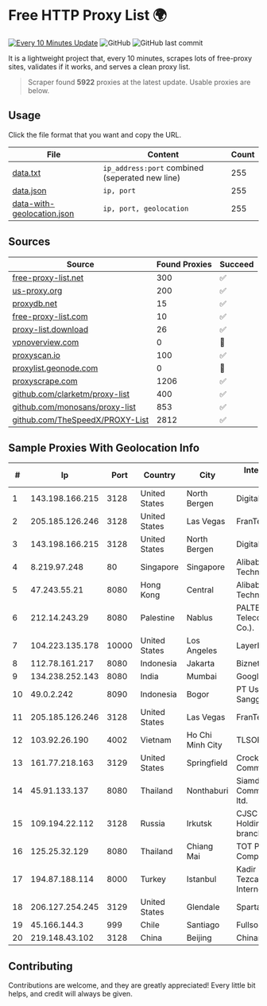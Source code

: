 
# Free HTTP Proxy List 🌍

[![Every 10 Minutes Update](https://github.com/mertguvencli/http-proxy-list/actions/workflows/main.yml/badge.svg?branch=main)](https://github.com/mertguvencli/http-proxy-list/actions/workflows/main.yml)
![GitHub](https://img.shields.io/github/license/mertguvencli/http-proxy-list)
![GitHub last commit](https://img.shields.io/github/last-commit/mertguvencli/http-proxy-list)

It is a lightweight project that, every 10 minutes, scrapes lots of free-proxy sites, validates if it works, and serves a clean proxy list.


> Scraper found **5922** proxies at the latest update. Usable proxies are below.

## Usage

Click the file format that you want and copy the URL.


|File|Content|Count|
|----|-------|-----|
|[data.txt](https://raw.githubusercontent.com/mertguvencli/http-proxy-list/main/proxy-list/data.txt)|`ip_address:port` combined (seperated new line)|255|
|[data.json](https://raw.githubusercontent.com/mertguvencli/http-proxy-list/main/proxy-list/data.json)|`ip, port`|255|
|[data-with-geolocation.json](https://raw.githubusercontent.com/mertguvencli/http-proxy-list/main/proxy-list/data-with-geolocation.json)|`ip, port, geolocation`|255|

## Sources

|Source|Found Proxies|Succeed|
|------|-------------|-------|
|[free-proxy-list.net](https://free-proxy-list.net)|300|✅|
|[us-proxy.org](https://www.us-proxy.org)|200|✅|
|[proxydb.net](http://proxydb.net)|15|✅|
|[free-proxy-list.com](https://free-proxy-list.com/?page=&port=&type%5B%5D=http&type%5B%5D=https&up_time=0&search=Search)|10|✅|
|[proxy-list.download](https://www.proxy-list.download/HTTP)|26|✅|
|[vpnoverview.com](https://vpnoverview.com/privacy/anonymous-browsing/free-proxy-servers)|0|🚫|
|[proxyscan.io](https://www.proxyscan.io)|100|✅|
|[proxylist.geonode.com](https://proxylist.geonode.com/api/proxy-list?limit=300&page=1&sort_by=lastChecked&sort_type=desc&protocols=http,https)|0|🚫|
|[proxyscrape.com](https://api.proxyscrape.com/v2/?request=displayproxies&protocol=http&timeout=10000&country=all&ssl=all&anonymity=all)|1206|✅|
|[github.com/clarketm/proxy-list](https://raw.githubusercontent.com/clarketm/proxy-list/master/proxy-list-raw.txt)|400|✅|
|[github.com/monosans/proxy-list](https://raw.githubusercontent.com/monosans/proxy-list/main/proxies/http.txt)|853|✅|
|[github.com/TheSpeedX/PROXY-List](https://raw.githubusercontent.com/TheSpeedX/PROXY-List/master/http.txt)|2812|✅|


## Sample Proxies With Geolocation Info

|#|Ip|Port|Country|City|Internet Service Provider|
|-|--|----|-------|----|-------------------------|
|1|143.198.166.215|3128|United States|North Bergen|DigitalOcean, LLC|
|2|205.185.126.246|3128|United States|Las Vegas|FranTech Solutions|
|3|143.198.166.215|3128|United States|North Bergen|DigitalOcean, LLC|
|4|8.219.97.248|80|Singapore|Singapore|Alibaba (US) Technology Co., Ltd.|
|5|47.243.55.21|8080|Hong Kong|Central|Alibaba (US) Technology Co., Ltd.|
|6|212.14.243.29|8080|Palestine|Nablus|PALTEL (Palestine Telecommunications Co.).|
|7|104.223.135.178|10000|United States|Los Angeles|LayerHost|
|8|112.78.161.217|8080|Indonesia|Jakarta|Biznet Networks|
|9|134.238.252.143|8080|India|Mumbai|Google LLC|
|10|49.0.2.242|8090|Indonesia|Bogor|PT Usaha Adi Sanggoro|
|11|205.185.126.246|3128|United States|Las Vegas|FranTech Solutions|
|12|103.92.26.190|4002|Vietnam|Ho Chi Minh City|TLSOFT|
|13|161.77.218.163|3129|United States|Springfield|Crocker Communications|
|14|45.91.133.137|8080|Thailand|Nonthaburi|Siamdata Communication Co., ltd.|
|15|109.194.22.112|3128|Russia|Irkutsk|CJSC "ER-Telecom Holding" Irkutsk branch|
|16|125.25.32.129|8080|Thailand|Chiang Mai|TOT Public Company Limited|
|17|194.87.188.114|8000|Turkey|Istanbul|Kadir Huseyin Tezcan Nosspeed Internet Teknolojileri|
|18|206.127.254.245|3129|United States|Glendale|Spartan Host Ltd|
|19|45.166.144.3|999|Chile|Santiago|Fullsolution S.P.A.|
|20|219.148.43.102|3128|China|Beijing|Chinanet|



## Contributing

Contributions are welcome, and they are greatly appreciated! Every
little bit helps, and credit will always be given.

